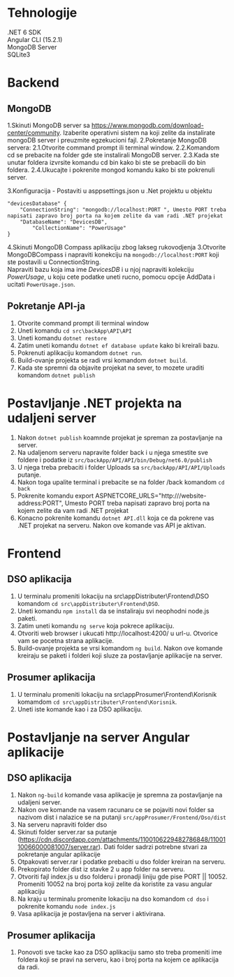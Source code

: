 # Tehnologije

.NET 6 SDK  
Angular CLI (15.2.1)  
MongoDB Server  
SQLite3

# Backend

## MongoDB


1.Skinuti MongoDB server sa https://www.mongodb.com/download-center/community. Izaberite operativni sistem na koji zelite da instalirate mongoDB server i preuzmite egzekucioni fajl.
2.Pokretanje MongoDB servera: 
	2.1.Otvorite command prompt ili terminal window. 
	2.2.Komandom cd se prebacite na folder gde ste instalirali MongoDB server. 
	2.3.Kada ste unutar foldera izvrsite komandu cd bin kako bi ste se prebacili do bin foldera.
	2.4.Ukucajte i pokrenite mongod komandu kako bi ste pokrenuli server.

3.Konfiguracija - Postaviti u asppsettings.json u .Net projektu u objektu

	"devicesDatabase" {
		"ConnectionString": "mongodb://localhost:PORT ", Umesto PORT treba napisati zapravo broj porta na kojem zelite da vam radi .NET projekat
		"DatabaseName": "DevicesDB",
        	"CollectionName": "PowerUsage"
	}

4.Skinuti MongoDB Compass aplikaciju zbog lakseg rukovodjenja
3.Otvorite MongoDBCompass i napraviti konekciju na `mongodb://localhost:PORT` koji ste postavili u ConnectionString.  
Napraviti bazu koja ima ime *DevicesDB* i u njoj napraviti kolekciju *PowerUsage*, u koju cete podatke uneti rucno, pomocu opcije AddData i ucitati `PowerUsage.json`.

## Pokretanje API-ja

1. Otvorite command prompt ili terminal window
2. Uneti komandu `cd src\backApp\API\API`
3. Uneti komandu `dotnet restore` 
4. Zatim uneti komandu `dotnet ef database update` kako bi kreirali bazu.  
5. Pokrenuti aplikaciju komandom `dotnet run`. 
6. Build-ovanje projekta se radi vrsi komandom `dotnet build`.
7. Kada ste spremni da objavite projekat na sever, to mozete uraditi komandom `dotnet publish`

#  Postavljanje .NET projekta na udaljeni server

1. Nakon `dotnet publish` koamnde projekat je spreman za postavljanje na server.
2. Na udaljenom serveru napravite folder back i u njega smestite sve foldere i podatke iz `src/backApp/API/API/bin/Debug/net6.0/publish`
3. U njega treba prebaciti i folder Uploads sa `src/backApp/API/API/Uploads` putanje.
4. Nakon toga upalite terminal i prebacite se na folder /back komandom `cd back`
5. Pokrenite komandu export ASPNETCORE_URLS="http:///website-address:PORT", Umesto PORT treba napisati zapravo broj porta na kojem zelite da vam radi .NET projekat
6. Konacno pokrenite komandu `dotnet API.dll` koja ce da pokrene vas .NET projekat na serveru. Nakon ove komande vas API je aktivan.

# Frontend

## DSO aplikacija

1. U terminalu promeniti lokaciju na src\appDistributer\Frontend\DSO komandom `cd src\appDistributer\Frontend\DSO`.  
2. Uneti komandu `npm install` da se instaliraju svi neophodni node.js paketi.
3. Zatim uneti komandu `ng serve` koja pokrece aplikaciju.
4. Otvoriti web browser i ukucati http://localhost:4200/ u url-u. Otvorice vam se pocetna strana aplikacije.
5. Build-ovanje projekta se vrsi komandom `ng build`. Nakon ove komande kreiraju se paketi i folderi koji sluze za postavljanje aplikacije na server.

## Prosumer aplikacija

1. U terminalu promeniti lokaciju na src\appProsumer\Frontend\Korisnik komamdom `cd src\appDistributer\Frontend\Korisnik`.
2. Uneti iste komande kao i za DSO aplikaciju.  

#  Postavljanje na server Angular aplikacije

## DSO aplikacija

1. Nakon `ng-build` komande vasa aplikacije je spremna za postavljanje na udaljeni server.
2. Nakon ove komande na vasem racunaru ce se pojaviti novi folder sa nazivom dist i nalazice se na putanji `src/appProsumer/Frontend/Dso/dist`
2. Na serveru napraviti folder dso
3. Skinuti folder server.rar sa putanje (https://cdn.discordapp.com/attachments/1100106229482786848/1100110066000081007/server.rar). Dati folder sadrzi potrebne stvari za pokretanje angular aplikacije
4. Otpakovati server.rar i podatke prebaciti u dso folder kreiran na serveru.
6. Prekopirato folder dist iz stavke 2 u app folder na serveru.
7. Otvoriti fajl index.js u dso folderu i pronadji liniju gde pise PORT || 10052. Promeniti 10052 na broj porta koji zelite da koristite za vasu angular aplikaciju
8. Na kraju u terminalu promenite lokaciju na dso komandom `cd dso` i pokrenite komandu `node index.js`
9. Vasa aplikacija je postavljena na server i aktivirana.

## Prosumer aplikacija

1. Ponovoti sve tacke kao za DSO aplikaciju samo sto treba promeniti ime foldera koji se pravi na serveru, kao i broj porta na kojem ce aplikacija da radi.